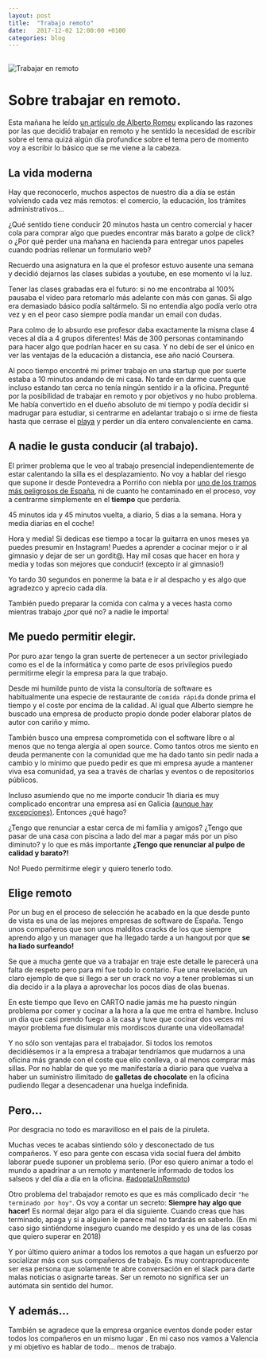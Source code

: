 ```yaml
---
layout: post
title:  "Trabajo remoto"
date:   2017-12-02 12:00:00 +0100
categories: blog
---
```


<img src="https://exclaim.ca//images/mumuHomer.jpg" alt="Trabajar en remoto" style="display:block; margin:30px auto;">

# Sobre trabajar en remoto.
Esta mañana he leído [un artículo de Alberto Romeu](http://albertoromeu.com/trabajar-en-remoto/) explicando las razones por las que decidió trabajar en remoto y he sentido la necesidad de escribir sobre el tema quizá algún día profundice sobre el tema pero de momento voy a escribir lo básico que se me viene a la cabeza.



## La vida moderna
Hay que reconocerlo, muchos aspectos de nuestro día a día se están volviendo cada vez más remotos: el comercio, la educación, los trámites administrativos...

¿Qué sentido tiene conducir 20 minutos hasta un centro comercial y hacer cola para comprar algo que puedes encontrar más barato a golpe de click? o ¿Por qué perder una mañana en
hacienda para entregar unos papeles cuando podrías rellenar un formulario web? 

Recuerdo una asignatura en la que el profesor estuvo ausente una semana y decidió dejarnos las clases subidas a youtube, en ese momento ví la luz.

Tener las clases grabadas era el futuro: si no me encontraba al 100% pausaba el video para retomarlo más adelante con más con ganas. Si algo era demasiado básico podía saltármelo. Si no entendía algo podía verlo otra vez y en el peor caso siempre podía mandar un email con dudas.

Para colmo de lo absurdo  ese profesor daba exactamente la misma clase 4 veces al día a 4 grupos diferentes! Más de 300 personas contaminando para hacer algo que podrían hacer en su casa. Y no debí de ser el único en ver las ventajas de la educación a distancia, ese año nació Coursera.

Al poco tiempo encontré mi primer trabajo en una startup que por suerte estaba a 10 minutos andando de mi casa. No tarde en darme cuenta que incluso estando tan cerca no tenía ningún sentido ir a la oficina.  Pregunté por la posibilidad de trabajar en remoto y por objetivos y no hubo problema.
 Me había convertido en el dueño absoluto de mi tiempo y podía decidir si madrugar para estudiar, si centrarme en adelantar trabajo o si irme de fiesta hasta que cerrase el [playa](http://playaclub.club) y perder un día entero convalenciente en cama.

## A nadie le gusta conducir (al trabajo).
El primer problema que le veo al trabajo presencial independientemente de estar calentando la silla es el desplazamiento. No voy a hablar del riesgo que supone ir desde Pontevedra a Porriño con niebla por [uno de los tramos más peligrosos de España](http://www.farodevigo.es/gran-vigo/2017/10/14/curvas-55-extienden-leyenda-negra/1766966.html), ni de cuanto he contaminado en el proceso, voy a centrarme simplemente en el **tiempo** que perdería.

45 minutos ida y 45 minutos vuelta, a diario, 5 dias a la semana. Hora y media diarias en el coche!

Hora y media! Si dedicas ese tiempo a tocar la guitarra en unos meses ya puedes presumir en Instagram! Puedes a aprender a cocinar mejor o ir al gimnasio y dejar de ser un gordit@. Hay mil cosas que hacer en hora y media y todas son mejores que conducir! (excepto ir al gimnasio!)

Yo tardo 30 segundos en ponerme la bata e ir al despacho y es algo que agradezco y aprecio cada día.

También puedo preparar la comida con calma y a veces hasta como mientras trabajo ¿por qué no? a nadie le importa!

## Me puedo permitir elegir.
Por puro azar tengo la gran suerte de pertenecer a un sector privilegiado como es el de la informática y como parte de esos privilegios puedo permitirme elegir la empresa para la que trabajo.

Desde mi humilde punto de vista la consultoría de software es habitualmente una especie de restaurante de `comída rápida` donde prima el tiempo y el coste por encima de la calidad. Al igual que Alberto siempre he buscado una empresa de producto propio donde poder elaborar platos de autor con cariño y mimo.

También busco una empresa comprometida con el software libre o al menos que no tenga alergia al open source. Como tantos otros me siento en deuda permanente con la comunidad que me ha dado tanto sin pedir nada a cambio y lo mínimo que puedo pedir es que mi empresa ayude a mantener viva esa comunidad, ya sea a través de charlas y eventos o de repositorios públicos.

Incluso asumiendo que no me importe conducir 1h diaria es muy complicado encontrar una empresa así en Galicia [(aunque hay excepciones)](www.igalia.com). Entonces ¿qué hago?

¿Tengo que renunciar a estar cerca de mi familia y amigos? ¿Tengo que pasar de una casa con piscina a lado del mar a pagar más por un piso diminuto? y lo que es más importante **¿Tengo que renunciar al pulpo de calidad y barato?!**

No! Puedo permitirme elegir y quiero tenerlo todo.


## Elige remoto
Por un bug en el proceso de selección he acabado en la que desde punto de vista es una de las mejores empresas de software de España. Tengo unos compañeros que son unos malditos cracks de los que siempre aprendo algo y un manager que ha llegado tarde a un hangout por que **se ha liado surfeando!**

Se que a mucha gente que va a trabajar en traje este detalle le parecerá una falta de respeto pero para mí fue todo lo contario. Fue una revelación, un claro ejemplo de que si llego a ser un crack no voy a tener problemas si un día decido ir a la playa a aprovechar los pocos días de olas buenas.

En este tiempo que llevo en CARTO nadie jamás me ha puesto ningún problema por comer y cocinar a la hora a la que me entra el hambre. Incluso un dia que casi prendo fuego a la casa y tuve que cocinar dos veces mi mayor problema fue disimular mis mordiscos durante una videollamada!

Y no sólo son ventajas para el trabajador. Si todos los remotos decidiésemos ir a la empresa a trabajar tendríamos que mudarnos a una oficina más grande con el coste que ello conlleva, o al menos comprar más sillas.
Por no hablar de que yo me manifestaría a diario para que vuelva a haber un suministro ilimitado de **galletas de chocolate** en la oficina pudiendo llegar a desencadenar una huelga indefinida.

## Pero...
Por desgracia no todo es maravilloso en el pais de la piruleta.

Muchas veces te acabas sintiendo sólo y desconectado de tus compañeros. Y eso para gente con escasa vida social fuera del ámbito laborar puede suponer un problema serio. (Por eso quiero animar a todo el mundo a apadrinar a un remoto y mantenerle informado de todos los salseos y del día a día en la oficina. [#adoptaUnRemoto](#adoptaUnRemoto))

Otro problema del trabajador remoto es que es más complicado decir `"he terminado por hoy"`. Os voy a contar un secreto:  **Siempre hay algo que hacer!** Es normal dejar algo para el dia siguiente. Cuando creas que has terminado, apaga y si a alguien le parece mal no tardarás en saberlo. (En mi caso sigo sintiéndome inseguro cuando me despido y es una de las cosas que quiero superar en 2018)

Y por último quiero animar a todos los remotos a que hagan un esfuerzo por socializar más con sus compañeros de trabajo. Es muy contraproducente ser esa persona que solamente te abre conversación en el slack para darte malas noticias o asignarte tareas. Ser un remoto no significa ser un autómata sin sentido del humor.

## Y además...

También se agradece que la empresa organice eventos donde poder estar todos los compañeros en un mismo lugar . En mi caso nos vamos a Valencia y mi objetivo es hablar de todo... menos de trabajo.